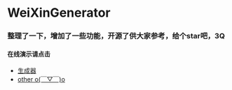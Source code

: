 # WeiXinGenerator
### 整理了一下，增加了一些功能，开源了供大家参考，给个star吧，3Q
#### 在线演示请点击 
 * [生成器](https://mrwalie.github.io/WeiXinGenerator/index.html) 
 * [other o(￣▽￣)o](https://mrwalie.github.io/WeiXinGenerator/放大音量打开.html)
